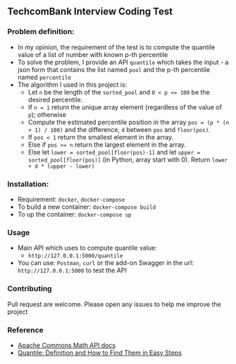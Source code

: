 ## TechcomBank Interview Coding Test

### Problem definition:
- In my opinion, the requirement of the test is to compute the quantile value of a list of number with known p-th percentile
- To solve the problem, I provide an API `quantile` which takes the input - a json form that contains the list named `pool` and the p-th percentile named `percentile`
- The algorithm I used in this project is:
    - Let `n` be the length of the `sorted_pool` and `0 < p <= 100` be the desired percentile.
    - If `n = 1` return the unique array element (regardless of the value of `p`); otherwise
    - Compute the estimated percentile position in the array `pos = (p * (n + 1) / 100)` and the difference, `d` between `pos` and `floor(pos)`.
    - If `pos < 1` return the smallest element in the array.
    - Else if `pos >= n` return the largest element in the array.
    - Else let `lower = sorted_pool[floor(pos)-1]` and let `upper = sorted_pool[floor(pos)]` (in Python, array start with 0). Return `lower + d * (upper - lower)`
### Installation:
- Requirement: `docker`, `docker-compose`
- To build a new container: `docker-compose build`
- To up the container: `docker-compose up`
### Usage
- Main API which uses to compute quantile value:
    - `http://127.0.0.1:5000/quantile`
- You can use: `Postman`, `curl` or the add-on Swagger in the url: `http://127.0.0.1:5000` to test the API    
### Contributing
Pull request are welcome. Please open any issues to help me improve the project
### Reference
- [Apache Commons Math API docs](https://commons.apache.org/proper/commons-math/javadocs/api-3.5/org/apache/commons/math3/stat/descriptive/rank/Percentile.html)
- [Quantile: Definition and How to Find Them in Easy Steps](https://www.statisticshowto.com/quantile-definition-find-easy-steps/)

    

